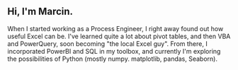 ## Hi, I'm Marcin.

When I started working as a Process Engineer, I right away found out how useful Excel can be. I've learned quite a lot about pivot tables, and then VBA and PowerQuery, soon becoming "the local Excel guy". From there, I incorporated PowerBI and SQL in my toolbox, and currently I'm exploring the possibilities of Python (mostly numpy. matplotlib, pandas, Seaborn).

<!--
**zielinski-marcin/zielinski-marcin** is a ✨ _special_ ✨ repository because its `README.md` (this file) appears on your GitHub profile.

Here are some ideas to get you started:

- 🔭 I’m currently working on ...
- 🌱 I’m currently learning ...
- 👯 I’m looking to collaborate on ...
- 🤔 I’m looking for help with ...
- 💬 Ask me about ...
- 📫 How to reach me: ...
- 😄 Pronouns: ...
- ⚡ Fun fact: ...
-->
